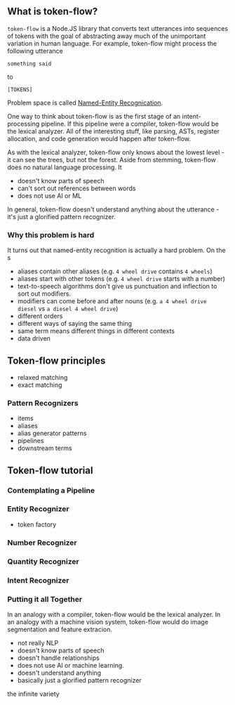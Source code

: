 ## What is token-flow?

`token-flow` is a Node.JS library that converts text utterances into sequences of tokens with the goal of abstracting away much of the unimportant variation in human language. For example, token-flow might process the following utterance
~~~
something said
~~~
to
~~~
[TOKENS]
~~~

Problem space is called [Named-Entity Recognication](https://en.wikipedia.org/wiki/Named-entity_recognition).

One way to think about token-flow is as the first stage of an intent-processing pipeline. If this pipeline were a compiler, token-flow would be the lexical analyzer. All of the interesting stuff, like parsing, ASTs, register allocation, and code generation would happen after token-flow.

As with the lexical analyzer, token-flow only knows about the lowest level - it can see the trees, but not the forest. Aside from stemming, token-flow does no natural language processing. It
* doesn't know parts of speech
* can't sort out references between words
* does not use AI or ML

In general, token-flow doesn't understand anything about the utterance - it's just a glorified pattern recognizer.

### Why this problem is hard
It turns out that named-entity recognition is actually a hard problem. On the s
* aliases contain other aliases (e.g. `4 wheel drive` contains `4 wheels`)
* aliases start with other tokens (e.g. `4 wheel drive` starts with a number)
* text-to-speech algorithms don't give us punctuation and inflection to sort out modifiers.
* modifiers can come before and after nouns (e.g. `a 4 wheel drive diesel` vs `a diesel 4 wheel drive`)
* different orders
* different ways of saying the same thing
* same term means different things in different contexts
* data driven

## Token-flow principles
* relaxed matching
* exact matching

### Pattern Recognizers
* items
* aliases
* alias generator patterns
* pipelines
* downstream terms

## Token-flow tutorial

### Contemplating a Pipeline
### Entity Recognizer
* token factory
### Number Recognizer
### Quantity Recognizer
### Intent Recognizer
### Putting it all Together


In an analogy with a compiler, token-flow would be the lexical analyzer. In an analogy with a machine vision system, token-flow would do image segmentation and feature extracion.

* not really NLP
* doesn't know parts of speech
* doesn't handle relationships
* does not use AI or machine learning.
* doesn't understand anything
* basically just a glorified pattern recognizer

 the infinite variety 

